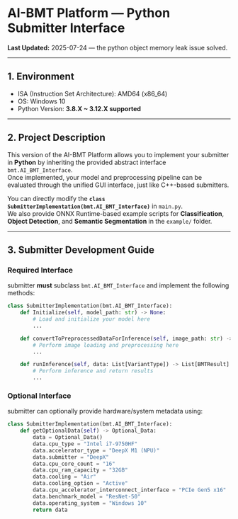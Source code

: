 # AI-BMT Platform — Python Submitter Interface
**Last Updated:** 2025-07-24 — the python object memory leak issue solved.

---

## 1. Environment

- ISA (Instruction Set Architecture): AMD64 (x86_64)
- OS: Windows 10
- Python Version: **3.8.X ~ 3.12.X supported**

---

## 2. Project Description

This version of the AI-BMT Platform allows you to implement your submitter in **Python** by inheriting the provided abstract interface `bmt.AI_BMT_Interface`.  
Once implemented, your model and preprocessing pipeline can be evaluated through the unified GUI interface, just like C++-based submitters.

You can directly modify the **`class SubmitterImplementation(bmt.AI_BMT_Interface)`** in `main.py`.  
We also provide ONNX Runtime-based example scripts for **Classification**, **Object Detection**, and **Semantic Segmentation** in the `example/` folder.

---

## 3. Submitter Development Guide

### Required Interface
submitter **must** subclass `bmt.AI_BMT_Interface` and implement the following methods:
```python
class SubmitterImplementation(bmt.AI_BMT_Interface):
    def Initialize(self, model_path: str) -> None:
        # Load and initialize your model here
        ...

    def convertToPreprocessedDataForInference(self, image_path: str) -> VariantType:
        # Perform image loading and preprocessing here
        ...

    def runInference(self, data: List[VariantType]) -> List[BMTResult]:
        # Perform inference and return results
        ...
```

### Optional Interface

submitter can optionally provide hardware/system metadata using:
```python
class SubmitterImplementation(bmt.AI_BMT_Interface):
    def getOptionalData(self) -> Optional_Data:
        data = Optional_Data()
        data.cpu_type = "Intel i7-9750HF"
        data.accelerator_type = "DeepX M1 (NPU)"
        data.submitter = "DeepX"
        data.cpu_core_count = "16"
        data.cpu_ram_capacity = "32GB"
        data.cooling = "Air"
        data.cooling_option = "Active"
        data.cpu_accelerator_interconnect_interface = "PCIe Gen5 x16"
        data.benchmark_model = "ResNet-50"
        data.operating_system = "Windows 10"
        return data
```

